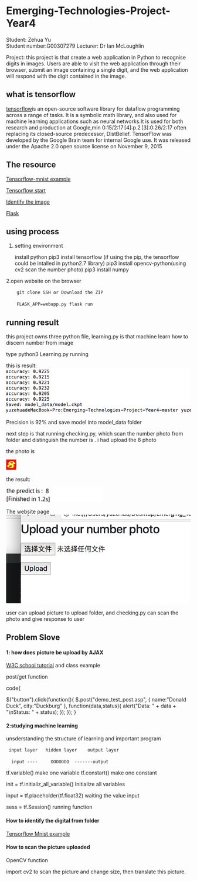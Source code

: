 # Emerging-Technologies-Project-Year4
          
Student: Zehua Yu  
Student number:G00307279 
Lecturer: Dr Ian McLoughlin
          
Project: this project is that create a web application in Python to recognise digits in images. Users are  able to visit the web application through their browser, submit an image containing a single digit, and the web application will respond with the digit contained in the image. 
 
 
 ## what is tensorflow 
  
  [tensorflow](https://www.tensorflow.org/?hl=zh-cn)is an open-source software library for dataflow programming across a range of tasks. It is a symbolic math library, and also used for machine learning applications such as neural networks.It is used for both research and production at Google,min 0:15/2:17 [4]:p.2 [3]:0:26/2:17 often replacing its closed-source predecessor, DistBelief.
  TensorFlow was developed by the Google Brain team for internal Google use. It was released under the Apache 2.0 open source license on November 9, 2015
  
  ## The resource 
  
  [Tensorflow-mnist example](https://github.com/sugyan/tensorflow-mnist)
  
  [Tensorflow start](https://www.tensorflow.org/)
  
  [Identify the image](http://blog.csdn.net/wlmnzf/article/details/51040158)
  
  [Flask](http://flask.pocoo.org/)
  
  ## using process
  
  1. setting environment
        
        install python
        pip3 install tensorflow (if using the pip, the tensorflow could be intalled in python2.7 library)
        pip3 install opencv-python(using cv2 scan the number photo) 
        pip3 install numpy
  
 
  2.open website on the browser
       
        git clone SSH or Download the ZIP

        FLASK_APP=webapp.py flask run
  
  
  ## running result
  
  this project owns three python file, learning.py is that machine learn how to discern number from image
  
  type python3 Learning.py   running
  
  
  this is result:
  ![image](https://github.com/Zehuayu/Emerging_TechnologiesIan/blob/master/photo/learning_result.jpg)
  
  Precision is 92% and save model into model_data folder
  
  next step is that running checking.py, which scan the number photo from folder and distinguish the number is
  . i had upload the 8 photo
  
  the photo is 
  
  ![image](https://github.com/Zehuayu/Emerging_TechnologiesIan/blob/master/photo/dog8.jpg)
  
  the result:
  
  ![image](https://github.com/Zehuayu/Emerging_TechnologiesIan/blob/master/photo/1Qai5MFRThuOSjPBdLWNuQ_thumb_1858.jpg)
  
  The website page
  ![image](https://github.com/Zehuayu/Emerging_TechnologiesIan/blob/master/photo/webpage.jpg)
  
  user can upload picture to upload folder, and checking.py can scan the photo and give response to user
  
  
  
  ## Problem Slove
  
  #### 1: how does picture be upload by AJAX
  
  [W3C school tutorial](http://www.w3school.com.cn/jquery/jquery_ajax_get_post.asp) and class example
  
  post/get function 
  
  code{
  
  $("button").click(function(){
  $.post("demo_test_post.asp",
  {
    name:"Donald Duck",
    city:"Duckburg"
  },
  function(data,status){
    alert("Data: " + data + "\nStatus: " + status);
  });
});
  }
  
  
  
  #### 2:studying machine learning 
  
  unsderstanding the structure of learning and important program
  
    
    
     input layer   hidden layer    output layer
               
      input ----     OOOOOOO  -------output
      
      

   tf.variable()          make one variable
   tf.constart()          make one constant
   
   init  = tf.initializ_all_variable()     Initialize all variables
   
   input = tf.placeholder(tf.float32)      waiting the value input
   
   sess = tf.Session()          running function
  
  
  
  #### How to identify the digital from folder
  
  [Tensorflow Mnist example](http://hpzhao.com/2016/08/09/TensorFlow%E5%AE%9E%E6%88%98%EF%BC%9A%E6%89%8B%E5%86%99%E6%95%B0%E5%AD%97%E8%AF%86%E5%88%AB/)
  
  
  
  #### How to scan the picture uploaded
  
  OpenCV function
  
  import cv2
  to scan the picture and change size, then translate this picture.
  
  
  
  
  
  
  
  
  
  
  
  
  
  
  
  
  
  
